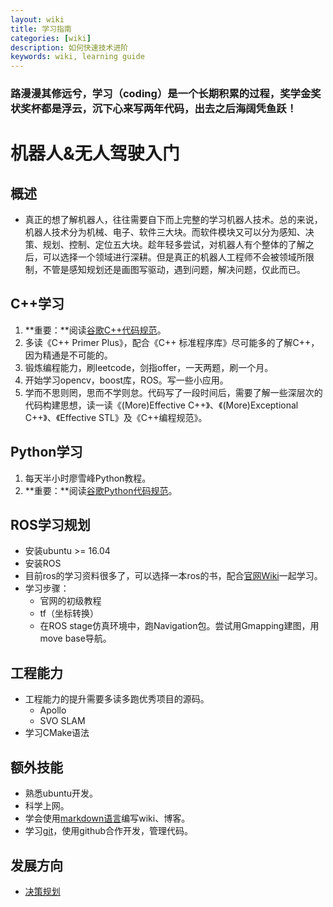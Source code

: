 ```yaml
---
layout: wiki
title: 学习指南
categories: [wiki]
description: 如何快速技术进阶
keywords: wiki, learning guide
---
```


### 路漫漫其修远兮，学习（coding）是一个长期积累的过程，奖学金奖状奖杯都是浮云，沉下心来写两年代码，出去之后海阔凭鱼跃！

# 机器人&无人驾驶入门
## 概述
- 真正的想了解机器人，往往需要自下而上完整的学习机器人技术。总的来说，机器人技术分为机械、电子、软件三大块。而软件模块又可以分为感知、决策、规划、控制、定位五大块。趁年轻多尝试，对机器人有个整体的了解之后，可以选择一个领域进行深耕。但是真正的机器人工程师不会被领域所限制，不管是感知规划还是画图写驱动，遇到问题，解决问题，仅此而已。

## C++学习
1. **重要：**阅读[谷歌C++代码规范](https://zh-google-styleguide.readthedocs.io/en/latest/google-cpp-styleguide/contents/)。
2. 多读《C++ Primer Plus》，配合《C++ 标准程序库》尽可能多的了解C++，因为精通是不可能的。
3. 锻炼编程能力，刷leetcode，剑指offer，一天两题，刷一个月。
4. 开始学习opencv，boost库，ROS。写一些小应用。
5. 学而不思则罔，思而不学则怠。代码写了一段时间后，需要了解一些深层次的代码构建思想，读一读《(More)Effective C++》、《(More)Exceptional C++》、《Effective STL》及《C++编程规范》。

## Python学习
1. 每天半小时廖雪峰Python教程。
2. **重要：**阅读[谷歌Python代码规范](https://zh-google-styleguide.readthedocs.io/en/latest/google-python-styleguide/contents/)。

## ROS学习规划
- 安装ubuntu >= 16.04
- 安装ROS
- 目前ros的学习资料很多了，可以选择一本ros的书，配合[官网Wiki](http://wiki.ros.org)一起学习。
- 学习步骤：
  - 官网的初级教程
  - tf（坐标转换）
  - 在ROS stage仿真环境中，跑Navigation包。尝试用Gmapping建图，用move base导航。

## 工程能力
- 工程能力的提升需要多读多跑优秀项目的源码。
  - Apollo
  - SVO SLAM
- 学习CMake语法

## 额外技能
- 熟悉ubuntu开发。
- 科学上网。
- 学会使用[markdown语言](https://www.jianshu.com/p/191d1e21f7ed)编写wiki、博客。
- 学习[git](https://www.liaoxuefeng.com/wiki/896043488029600)，使用github合作开发，管理代码。

## 发展方向
- [决策规划](https://sjtu-cybersmart.github.io/wiki/Guide/planning-learning/)
